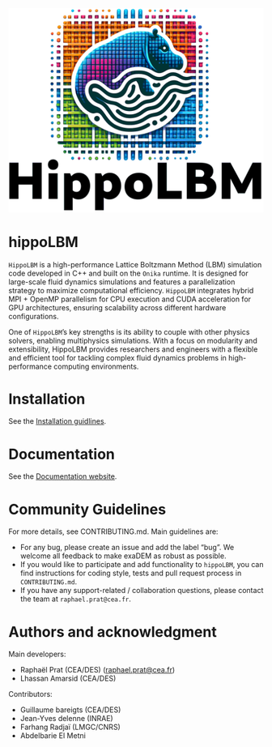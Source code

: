 ![](docs/logo_hippoLBM.png)

# hippoLBM

``HippoLBM`` is a high-performance Lattice Boltzmann Method (LBM) simulation code developed in C++ and built on the ``Onika`` runtime. It is designed for large-scale fluid dynamics simulations and features a parallelization strategy to maximize computational efficiency. ``HippoLBM`` integrates hybrid MPI + OpenMP parallelism for CPU execution and CUDA acceleration for GPU architectures, ensuring scalability across different hardware configurations.

One of ``HippoLBM``’s key strengths is its ability to couple with other physics solvers, enabling multiphysics simulations. With a focus on modularity and extensibility, HippoLBM provides researchers and engineers with a flexible and efficient tool for tackling complex fluid dynamics problems in high-performance computing environments.

# Installation

See the [Installation guidlines](https://collab4exanbody.github.io/doc_hippoLBM/pages/Install.html).

# Documentation
See the [Documentation website](https://collab4exanbody.github.io/doc_hippoLBM/index.html).

# Community Guidelines

For more details, see CONTRIBUTING.md. Main guidelines are:

- For any bug, please create an issue and add the label “bug”. We welcome all feedback to make exaDEM as robust as possible.
- If you would like to participate and add functionality to `hippoLBM`, you can find instructions for coding style, tests and pull request process in `CONTRIBUTING.md`.
- If you have any support-related / collaboration questions, please contact the team at `raphael.prat@cea.fr`.

# Authors and acknowledgment

Main developers:
  - Raphaël Prat (CEA/DES) (raphael.prat@cea.fr)
  - Lhassan Amarsid (CEA/DES)

Contributors:
  - Guillaume bareigts (CEA/DES)
  - Jean-Yves delenne (INRAE)
  - Farhang Radjaï (LMGC/CNRS)
  - Abdelbarie El Metni 
